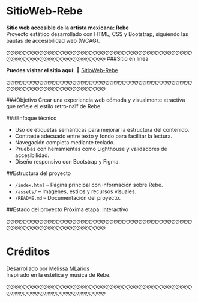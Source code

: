 # SitioWeb-Rebe

**Sitio web accesible de la artista mexicana: Rebe**  
Proyecto estático desarrollado con HTML, CSS y Bootstrap, siguiendo las pautas de accesibilidad web (WCAG).

ღღღღღღღღღღღღღღღღღღღღღღღღღღღღღღღღღღღღღღღღღღღღღღღღღღღღღღღღღღღღღღღღღღღღღ
###Sitio en línea

**Puedes visitar el sitio aquí:**
🔗 [SitioWeb-Rebe](https://mellr7.github.io/SitioWeb-Rebe/)

ღღღღღღღღღღღღღღღღღღღღღღღღღღღღღღღღღღღღღღღღღღღღღღღღღღღღღღღღღღღღღღღღღღღღღ

###Objetivo
Crear una experiencia web cómoda y visualmente atractiva que refleje el estilo retro-naïf de Rebe.

###Enfoque técnico
- Uso de etiquetas semánticas para mejorar la estructura del contenido.
- Contraste adecuado entre texto y fondo para facilitar la lectura.
- Navegación completa mediante teclado.
- Pruebas con herramientas como Lighthouse y validadores de accesibilidad.
- Diseño responsivo con Bootstrap y Figma.

##Estructura del proyecto
- `/index.html` – Página principal con información sobre Rebe.
- `/assets/` – Imágenes, estilos y recursos visuales.
- `/README.md` – Documentación del proyecto.

##Estado del proyecto
Próxima etapa: Interactivo

ღღღღღღღღღღღღღღღღღღღღღღღღღღღღღღღღღღღღღღღღღღღღღღღღღღღღღღღღღღღღღღღღღღღღღ
# Créditos

Desarrollado por [Melissa MLarios](https://github.com/mellr7)  
Inspirado en la estética y música de Rebe.

ღღღღღღღღღღღღღღღღღღღღღღღღღღღღღღღღღღღღღღღღღღღღღღღღღღღღღღღღღღღღღღღღღღღღღ

